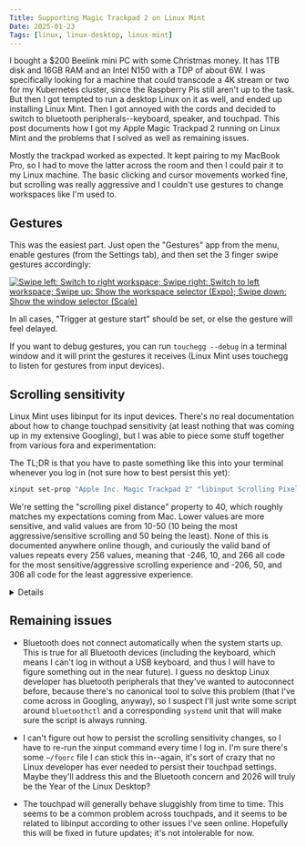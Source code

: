 ```yaml
---
Title: Supporting Magic Trackpad 2 on Linux Mint
Date: 2025-01-23
Tags: [linux, linux-desktop, linux-mint]
---
```


I bought a $200 Beelink mini PC with some Christmas money. It has 1TB disk and
16GB RAM and an Intel N150 with a TDP of about 6W. I was specifically looking
for a machine that could transcode a 4K stream or two for my Kubernetes cluster,
since the Raspberry Pis still aren't up to the task. But then I got tempted to
run a desktop Linux on it as well, and ended up installing Linux Mint. Then I
got annoyed with the cords and decided to switch to bluetooth
peripherals--keyboard, speaker, and touchpad. This post documents how I got my
Apple Magic Trackpad 2 running on Linux Mint and the problems that I solved as
well as remaining issues.

<!-- more -->

Mostly the trackpad worked as expected. It kept pairing to my MacBook Pro, so I
had to move the latter across the room and then I could pair it to my Linux
machine. The basic clicking and cursor movements worked fine, but scrolling was
really aggressive and I couldn't use gestures to change workspaces like I'm used
to.

## Gestures

This was the easiest part. Just open the "Gestures" app from the menu, enable
gestures (from the Settings tab), and then set the 3 finger swipe gestures
accordingly:

[![Swipe left: Switch to right workspace; Swipe right: Switch to left workspace;
Swipe up: Show the workspace selector (Expo); Swipe down: Show the window
selector (Scale)][gestures]][gestures]

In all cases, "Trigger at gesture start" should be set, or else the gesture will
feel delayed.

If you want to debug gestures, you can run `touchegg --debug` in a terminal
window and it will print the gestures it receives (Linux Mint uses touchegg to
listen for gestures from input devices).

## Scrolling sensitivity 

Linux Mint uses libinput for its input devices. There's no real documentation
about how to change touchpad sensitivity (at least nothing that was coming up in
my extensive Googling), but I was able to piece some stuff together from various
fora and experimentation:

The TL;DR is that you have to paste something like this into your terminal
whenever you log in (not sure how to best persist this yet):

```bash
xinput set-prop "Apple Inc. Magic Trackpad 2" "libinput Scrolling Pixel Distance" 40
```

We're setting the "scrolling pixel distance" property to 40, which roughly
matches my expectations coming from Mac. Lower values are more sensitive, and
valid values are from 10-50 (10 being the most aggressive/sensitive scrolling
and 50 being the least). None of this is documented anywhere online though, and
curiously the valid band of values repeats every 256 values, meaning that -246,
10, and 266 all code for the most sensitive/aggressive scrolling experience and
-206, 50, and 306 all code for the least aggressive experience.

<summary>

<details>

```bash
$ for i in {-247..1034}; do
    if xinput set-prop "Apple Inc. Magic Trackpad 2" "libinput Scrolling Pixel Distance" $i > /dev/null 2>&1; then
        echo "$i success";
    else
        echo "$i failure";
    fi;
done

# -246 through -206 (41)  : success
# -205 through 9    (215) : failure
# 10   through 50   (41)  : success
# 51   through 265  (215) : failure
# 266  through 306  (41)  : success
# 307  through 521  (215) : failure
# 522  through 562  (41)  : success
# 563  through 777  (215) : failure
# 778  through 818  (41)  : success
# 819  through 1033 (215) : failure
```

</details>

</summary>

## Remaining issues

* Bluetooth does not connect automatically when the system starts up. This is true
  for all Bluetooth devices (including the keyboard, which means I can't log in
  without a USB keyboard, and thus I will have to figure something out in the
  near future). I guess no desktop Linux developer has bluetooth peripherals
  that they've wanted to autoconnect before, because there's no canonical tool
  to solve this problem (that I've come across in Googling, anyway), so I
  suspect I'll just write some script around `bluetoothctl` and a corresponding
  `systemd` unit that will make sure the script is always running.

* I can't figure out how to persist the scrolling sensitivity changes, so I
  have to re-run the xinput command every time I log in. I'm sure there's some
  `~/foorc` file I can stick this in--again, it's sort of crazy that no Linux
  developer has ever needed to persist their touchpad settings. Maybe they'll
  address this and the Bluetooth concern and 2026 will truly be the Year of the
  Linux Desktop?

* The touchpad will generally behave sluggishly from time to time. This
  seems to be a common problem across touchpads, and it seems to be related to
  libinput according to other issues I've seen online. Hopefully this will be
  fixed in future updates; it's not intolerable for now.

[gestures]: /assets/posts/magic-trackpad-linux-mint/gestures.png